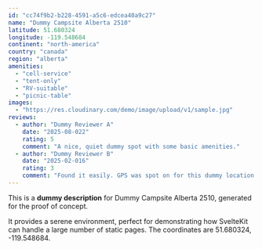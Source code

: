```yaml
---
id: "cc74f9b2-b228-4591-a5c6-edcea40a9c27"
name: "Dummy Campsite Alberta 2510"
latitude: 51.680324
longitude: -119.548684
continent: "north-america"
country: "canada"
region: "alberta"
amenities:
  - "cell-service"
  - "tent-only"
  - "RV-suitable"
  - "picnic-table"
images:
  - "https://res.cloudinary.com/demo/image/upload/v1/sample.jpg"
reviews:
  - author: "Dummy Reviewer A"
    date: "2025-08-022"
    rating: 5
    comment: "A nice, quiet dummy spot with some basic amenities."
  - author: "Dummy Reviewer B"
    date: "2025-02-016"
    rating: 3
    comment: "Found it easily. GPS was spot on for this dummy location."
---
```


This is a **dummy description** for Dummy Campsite Alberta 2510, generated for the proof of concept.

It provides a serene environment, perfect for demonstrating how SvelteKit can handle a large number of static pages. The coordinates are 51.680324, -119.548684.
